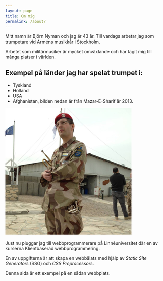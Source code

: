 ```yaml
---
layout: page
title: Om mig
permalink: /about/
---
```


Mitt namn är Björn Nyman och jag är 43 år. Till vardags arbetar jag som trumpetare vid Arméns musikkår i Stockholm.

Arbetet som militärmusiker är mycket omväxlande och har tagit mig till många platser i världen.

## Exempel på länder jag har spelat trumpet i:

* Tyskland
* Holland
* USA
* Afghanistan, bilden nedan är från Mazar-E-Sharif år 2013.

<img alt="Björn Nyman i Mazar-E-Sharif, Afghanistan" src="/assets/affe_bn.jpg" width="400">

Just nu pluggar jag till webbprogrammerare på Linnéuniversitet där en av kurserna Klientbaserad webbprogrammering.

En av uppgifterna är att skapa en webbålats med hjälp av *Static Site Generators* (SSG) och *CSS Preprocessors*.

Denna sida är ett exempel på en sådan webbplats. 
